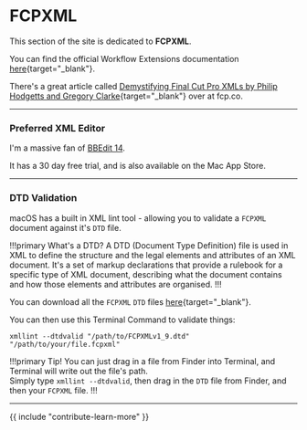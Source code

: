 # FCPXML

This section of the site is dedicated to **FCPXML**.

You can find the official Workflow Extensions documentation [here](https://developer.apple.com/documentation/professional_video_applications/fcpxml_reference?language=objc){target="_blank"}.

There's a great article called [Demystifying Final Cut Pro XMLs by Philip Hodgetts and Gregory Clarke](https://fcp.co/final-cut-pro/tutorials/1912-demystifying-final-cut-pro-xmls-by-philip-hodgetts-and-gregory-clarke){target="_blank"} over at fcp.co.

---

### Preferred XML Editor

I'm a massive fan of [BBEdit 14](https://www.barebones.com/products/bbedit/).

It has a 30 day free trial, and is also available on the Mac App Store.

---

### DTD Validation

macOS has a built in XML lint tool - allowing you to validate a `FCPXML` document against it's `DTD` file.

!!!primary What's a DTD?
A DTD (Document Type Definition) file is used in XML to define the structure and the legal elements and attributes of an XML document. It's a set of markup declarations that provide a rulebook for a specific type of XML document, describing what the document contains and how those elements and attributes are organised.
!!!

You can download all the `FCPXML` `DTD` files [here](https://github.com/CommandPost/CommandPost/tree/develop/src/extensions/cp/apple/fcpxml/dtd){target="_blank"}.

You can then use this Terminal Command to validate things:

```
xmllint --dtdvalid "/path/to/FCPXMLv1_9.dtd" "/path/to/your/file.fcpxml"
```

!!!primary Tip!
You can just drag in a file from Finder into Terminal, and Terminal will write out the file's path.<br />
Simply type `xmllint --dtdvalid`, then drag in the `DTD` file from Finder, and then your `FCPXML` file.
!!!

---

{{ include "contribute-learn-more" }}